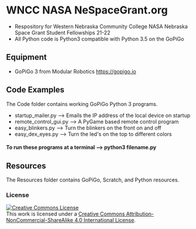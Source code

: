 # WNCC NASA NeSpaceGrant.org
- Respository for Western Nebraska Community College NASA Nebraska Space Grant Student Fellowships 21-22
- All Python code is Python3 compatible with Python 3.5 on the GoPiGo
## Equipment
- GoPiGo 3 from Modular Robotics https://gopigo.io
## Code Examples
The Code folder contains working GoPiGo Python 3 programs.
- startup_mailer.py --> Emails the IP address of the local device on startup
- remote_control_gui.py --> A PyGame based remote control program
- easy_blinkers.py --> Turn the blinkers on the front on and off
- easy_dex_eyes.py --> Turn the led's on the top to different colors
#### To run these programs at a terminal --> python3 filename.py
## Resources
The Resources folder contains GoPiGo, Scratch, and Python resources.
### License
<a rel="license" href="http://creativecommons.org/licenses/by-nc-sa/4.0/"><img alt="Creative Commons License" style="border-width:0" src="https://i.creativecommons.org/l/by-nc-sa/4.0/88x31.png" /></a><br />This work is licensed under a <a rel="license" href="http://creativecommons.org/licenses/by-nc-sa/4.0/">Creative Commons Attribution-NonCommercial-ShareAlike 4.0 International License</a>.
